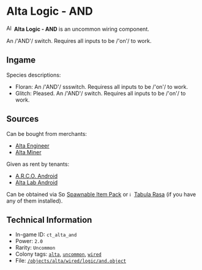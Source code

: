 # Alta Logic - AND

<img src="https://raw.githubusercontent.com/Ceterai/Enternia/main/objects/alta/wired/logic/and.png:default.1" alt="Alta Logic - AND icon" loading="lazy" height="16px" width="auto" /> **Alta Logic - AND** is an uncommon wiring component.

An /'AND'/ switch. Requires all inputs to be /'on'/ to work.

## Ingame

Species descriptions:

- Floran: An /'AND'/ ssswitch. Requiress all inputs to be /'on'/ to work.
- Glitch: Pleased. An /'AND'/ switch. Requires all inputs to be /'on'/ to work.

## Sources

Can be bought from merchants:

- [Alta Engineer](https://ceterai.github.io/MyEnternia/Wiki/AltaEngineer)
- [Alta Miner](https://ceterai.github.io/MyEnternia/Wiki/AltaMiner)

Given as rent by tenants:

- [A.R.C.O. Android](https://ceterai.github.io/MyEnternia/Wiki/A.R.C.O.Android)
- [Alta Lab Android](https://ceterai.github.io/MyEnternia/Wiki/AltaLabAndroid)

Can be obtained via <img src="https://raw.githubusercontent.com/Silverfeelin/Starbound-SpawnableItemPack/master/interface/sip/iconSmall.png" alt="Spawnable Item Pack icon" width="18" height="14"/> [Spawnable Item Pack](https://steamcommunity.com/sharedfiles/filedetails/?id=733665104) or <img src="https://steamuserimages-a.akamaihd.net/ugc/263843960696222713/3EC9A7C005541F7D577EBCB8C5736B4EFC9973D6/" alt="icon" width="8" height="12"/> [Tabula Rasa](https://community.playstarbound.com/resources/the-tabula-rasa.3222/) (if you have any of them installed).

## Technical Information

- In-game ID: `ct_alta_and`
- Power: `2.0`
- Rarity: `Uncommon`
- Colony tags: [`alta`](https://ceterai.github.io/MyEnternia/Wiki/Tags/Alta), [`uncommon`](https://ceterai.github.io/MyEnternia/Wiki/Tags/Uncommon), [`wired`](https://ceterai.github.io/MyEnternia/Wiki/Tags/Wired)
- File: [`/objects/alta/wired/logic/and.object`](https://github.com/Ceterai/Enternia/blob/main/objects/alta/wired/logic/and.object)
